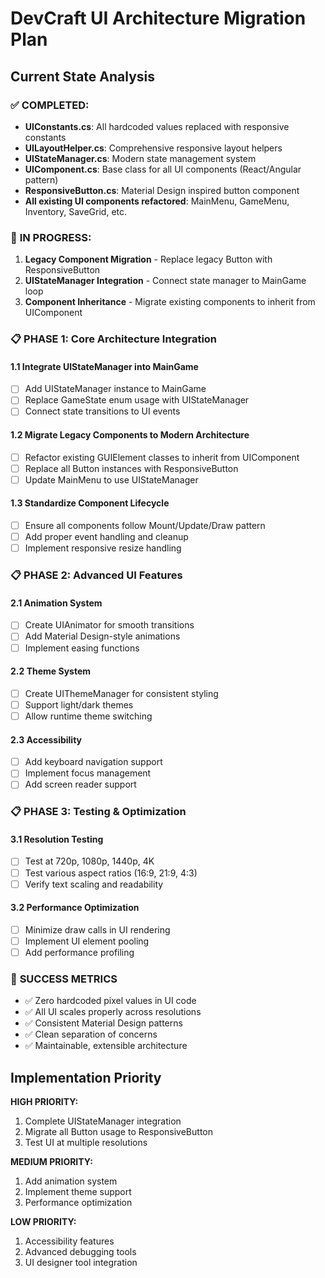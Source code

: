 # DevCraft UI Architecture Migration Plan

## Current State Analysis

### ✅ **COMPLETED:**
- **UIConstants.cs**: All hardcoded values replaced with responsive constants
- **UILayoutHelper.cs**: Comprehensive responsive layout helpers
- **UIStateManager.cs**: Modern state management system
- **UIComponent.cs**: Base class for all UI components (React/Angular pattern)
- **ResponsiveButton.cs**: Material Design inspired button component
- **All existing UI components refactored**: MainMenu, GameMenu, Inventory, SaveGrid, etc.

### 🔄 **IN PROGRESS:**
1. **Legacy Component Migration** - Replace legacy Button with ResponsiveButton
2. **UIStateManager Integration** - Connect state manager to MainGame loop
3. **Component Inheritance** - Migrate existing components to inherit from UIComponent

### 📋 **PHASE 1: Core Architecture Integration**

#### 1.1 Integrate UIStateManager into MainGame
- [ ] Add UIStateManager instance to MainGame
- [ ] Replace GameState enum usage with UIStateManager
- [ ] Connect state transitions to UI events

#### 1.2 Migrate Legacy Components to Modern Architecture
- [ ] Refactor existing GUIElement classes to inherit from UIComponent
- [ ] Replace all Button instances with ResponsiveButton
- [ ] Update MainMenu to use UIStateManager

#### 1.3 Standardize Component Lifecycle
- [ ] Ensure all components follow Mount/Update/Draw pattern
- [ ] Add proper event handling and cleanup
- [ ] Implement responsive resize handling

### 📋 **PHASE 2: Advanced UI Features**

#### 2.1 Animation System
- [ ] Create UIAnimator for smooth transitions
- [ ] Add Material Design-style animations
- [ ] Implement easing functions

#### 2.2 Theme System
- [ ] Create UIThemeManager for consistent styling
- [ ] Support light/dark themes
- [ ] Allow runtime theme switching

#### 2.3 Accessibility
- [ ] Add keyboard navigation support
- [ ] Implement focus management
- [ ] Add screen reader support

### 📋 **PHASE 3: Testing & Optimization**

#### 3.1 Resolution Testing
- [ ] Test at 720p, 1080p, 1440p, 4K
- [ ] Test various aspect ratios (16:9, 21:9, 4:3)
- [ ] Verify text scaling and readability

#### 3.2 Performance Optimization
- [ ] Minimize draw calls in UI rendering
- [ ] Implement UI element pooling
- [ ] Add performance profiling

### 🎯 **SUCCESS METRICS**
- ✅ Zero hardcoded pixel values in UI code
- ✅ All UI scales properly across resolutions
- ✅ Consistent Material Design patterns
- ✅ Clean separation of concerns
- ✅ Maintainable, extensible architecture

## Implementation Priority

**HIGH PRIORITY:**
1. Complete UIStateManager integration
2. Migrate all Button usage to ResponsiveButton
3. Test UI at multiple resolutions

**MEDIUM PRIORITY:**
1. Add animation system
2. Implement theme support
3. Performance optimization

**LOW PRIORITY:**
1. Accessibility features
2. Advanced debugging tools
3. UI designer tool integration
